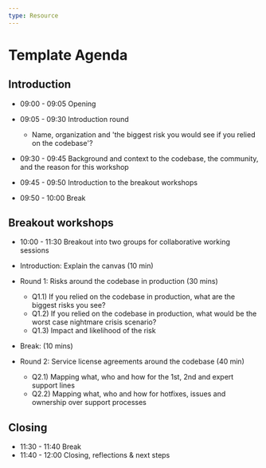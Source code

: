 ```yaml
---
type: Resource
---
```


# Template Agenda

## Introduction

* 09:00 - 09:05 Opening
* 09:05 - 09:30 Introduction round
  * Name, organization and 'the biggest risk you would see if you relied on the codebase'?

* 09:30 - 09:45 Background and context to the codebase, the community, and the reason for this workshop
* 09:45 - 09:50 Introduction to the breakout workshops
* 09:50 - 10:00 Break

## Breakout workshops

* 10:00 - 11:30 Breakout into two groups for collaborative working sessions

* Introduction: Explain the canvas (10 min)
* Round 1: Risks around the codebase in production (30 mins)
  * Q1.1) If you relied on the codebase in production, what are the biggest risks you see?
  * Q1.2) If you relied on the codebase in production, what would be the worst case nightmare crisis scenario?
  * Q1.3) Impact and likelihood of the risk

* Break: (10 mins)

* Round 2: Service license agreements around the codebase (40 min)
  * Q2.1) Mapping what, who and how for the 1st, 2nd and expert support lines
  * Q2.2) Mapping what, who and how for hotfixes, issues and ownership over support processes

## Closing

* 11:30 - 11:40 Break
* 11:40 - 12:00 Closing, reflections & next steps
